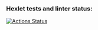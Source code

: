 ### Hexlet tests and linter status:
[![Actions Status](https://github.com/CENTneRMOB/backend-project-lvl4/workflows/hexlet-check/badge.svg)](https://github.com/CENTneRMOB/backend-project-lvl4/actions)